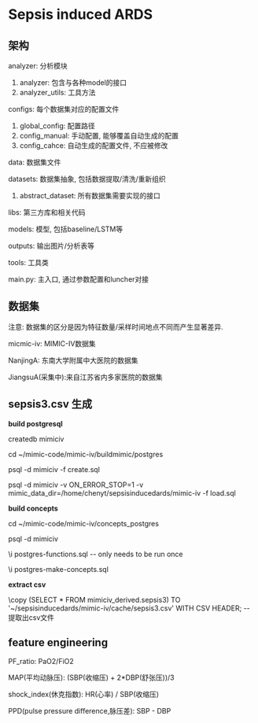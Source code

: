 # Sepsis induced ARDS

## 架构

analyzer: 分析模块
1. analyzer: 包含与各种model的接口
2. analyzer_utils: 工具方法

configs: 每个数据集对应的配置文件
1. global_config: 配置路径
2. config_manual: 手动配置, 能够覆盖自动生成的配置
3. config_cahce: 自动生成的配置文件, 不应被修改

data: 数据集文件

datasets: 数据集抽象, 包括数据提取/清洗/重新组织
1. abstract_dataset: 所有数据集需要实现的接口

libs: 第三方库和相关代码

models: 模型, 包括baseline/LSTM等

outputs: 输出图片/分析表等

tools: 工具类

main.py: 主入口, 通过参数配置和luncher对接

## 数据集

注意: 数据集的区分是因为特征数量/采样时间地点不同而产生显著差异.

micmic-iv: MIMIC-IV数据集

NanjingA: 东南大学附属中大医院的数据集

JiangsuA(采集中):来自江苏省内多家医院的数据集 

## sepsis3.csv 生成

**build postgresql**

createdb mimiciv

cd ~/mimic-code/mimic-iv/buildmimic/postgres

psql -d mimiciv -f create.sql

psql -d mimiciv -v ON_ERROR_STOP=1 -v mimic_data_dir=/home/chenyt/sepsisinducedards/mimic-iv -f load.sql

**build concepts**

cd ~/mimic-code/mimic-iv/concepts_postgres

psql -d mimiciv

\i postgres-functions.sql -- only needs to be run once

\i postgres-make-concepts.sql

**extract csv**

\copy (SELECT * FROM mimiciv_derived.sepsis3) TO '~/sepsisinducedards/mimic-iv/cache/sepsis3.csv' WITH CSV HEADER; -- 提取出csv文件

## feature engineering

PF_ratio: PaO2/FiO2

MAP(平均动脉压): (SBP(收缩压) + 2*DBP(舒张压))/3

shock_index(休克指数): HR(心率) / SBP(收缩压)

PPD(pulse pressure difference,脉压差): SBP - DBP

